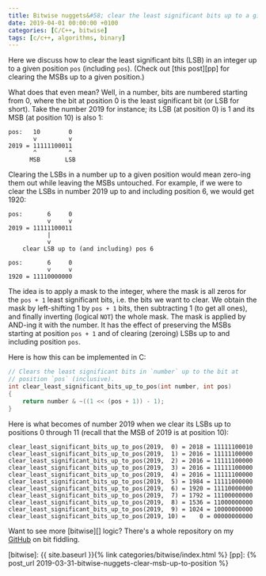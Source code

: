 ```yaml
---
title: Bitwise nuggets&#58; clear the least significant bits up to a given position
date: 2019-04-01 00:00:00 +0100
categories: [C/C++, bitwise]
tags: [c/c++, algorithms, binary]
---
```


Here we discuss how to clear the least significant bits (LSB) in an integer up to a given position `pos` (including `pos`). (Check out [this post][pp] for clearing the MSBs up to a given position.)

What does that even mean? Well, in a number, bits are numbered starting from 0, where the bit at position 0 is the least significant bit (or LSB for short). Take the number 2019 for instance; its LSB (at position 0) is 1 and its MSB (at position 10) is also 1:

```
pos:   10        0
       v         v
2019 = 11111100011
       ^         ^
      MSB       LSB
```

Clearing the LSBs in a number up to a given position would mean zero-ing them out while leaving the MSBs untouched. For example, if we were to clear the LSBs in number 2019 up to and including position 6, we would get 1920:

```
pos:       6     0
           v     v
2019 = 11111100011
           |
           v
    clear LSB up to (and including) pos 6

pos:       6     0
           v     v
1920 = 11110000000
```

The idea is to apply a mask to the integer, where the mask is all zeros for the `pos + 1` least significant bits, i.e. the bits we want to clear. We obtain the mask by left-shifting 1 by `pos + 1` bits, then subtracting 1 (to get all ones), and finally inverting (logical `NOT`) the whole mask. The mask is applied by AND-ing it with the number. It has the effect of preserving the MSBs starting at position `pos + 1` and of clearing (zeroing) LSBs up to and including position `pos`.

Here is how this can be implemented in C:

```c
// Clears the least significant bits in `number` up to the bit at
// position `pos` (inclusive).
int clear_least_significant_bits_up_to_pos(int number, int pos)
{
    return number & ~((1 << (pos + 1)) - 1);
}
```

Here is what becomes of number 2019 when we clear its LSBs up to positions 0 through 11 (recall that the MSB of 2019 is at position 10):

```
clear_least_significant_bits_up_to_pos(2019,  0) = 2018 = 11111100010
clear_least_significant_bits_up_to_pos(2019,  1) = 2016 = 11111100000
clear_least_significant_bits_up_to_pos(2019,  2) = 2016 = 11111100000
clear_least_significant_bits_up_to_pos(2019,  3) = 2016 = 11111100000
clear_least_significant_bits_up_to_pos(2019,  4) = 2016 = 11111100000
clear_least_significant_bits_up_to_pos(2019,  5) = 1984 = 11111000000
clear_least_significant_bits_up_to_pos(2019,  6) = 1920 = 11110000000
clear_least_significant_bits_up_to_pos(2019,  7) = 1792 = 11100000000
clear_least_significant_bits_up_to_pos(2019,  8) = 1536 = 11000000000
clear_least_significant_bits_up_to_pos(2019,  9) = 1024 = 10000000000
clear_least_significant_bits_up_to_pos(2019, 10) =    0 = 00000000000
```

Want to see more [bitwise][] logic? There's a whole repository on my [GitHub] on bit fiddling.

<!-- links -->
[GitHub]: https://github.com/alexandra-zaharia/c-playground/tree/master/bitwise_operations
[bitwise]: {{ site.baseurl }}{% link categories/bitwise/index.html %}
[pp]: {% post_url 2019-03-31-bitwise-nuggets-clear-msb-up-to-position %}
